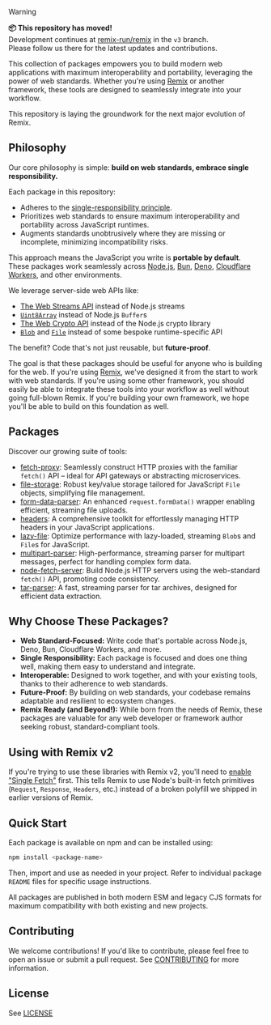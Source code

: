 > [!WARNING]
> **📦 This repository has moved!**  
> Development continues at [remix-run/remix](https://github.com/remix-run/remix/tree/v3) in the `v3` branch.  
> Please follow us there for the latest updates and contributions.

This collection of packages empowers you to build modern web applications with maximum interoperability and portability, leveraging the power of web standards. Whether you're using [Remix](https://remix.run) or another framework, these tools are designed to seamlessly integrate into your workflow.

This repository is laying the groundwork for the next major evolution of Remix.

## Philosophy

Our core philosophy is simple: **build on web standards, embrace single responsibility.**

Each package in this repository:

- Adheres to the [single-responsibility principle](https://en.wikipedia.org/wiki/Single-responsibility_principle).
- Prioritizes web standards to ensure maximum interoperability and portability across JavaScript runtimes.
- Augments standards unobtrusively where they are missing or incomplete, minimizing incompatibility risks.

This approach means the JavaScript you write is **portable by default**. These packages work seamlessly across [Node.js](https://nodejs.org/), [Bun](https://bun.sh/), [Deno](https://deno.com/), [Cloudflare Workers](https://workers.cloudflare.com/), and other environments.

We leverage server-side web APIs like:

- [The Web Streams API](https://developer.mozilla.org/en-US/docs/Web/API/Streams_API) instead of Node.js streams
- [`Uint8Array`](https://developer.mozilla.org/en-US/docs/Web/JavaScript/Reference/Global_Objects/Uint8Array) instead of Node.js `Buffer`s
- [The Web Crypto API](https://developer.mozilla.org/en-US/docs/Web/API/Web_Crypto_API) instead of the Node.js crypto library
- [`Blob`](https://developer.mozilla.org/en-US/docs/Web/API/Blob) and [`File`](https://developer.mozilla.org/en-US/docs/Web/API/File) instead of some bespoke runtime-specific API

The benefit? Code that's not just reusable, but **future-proof**.

The goal is that these packages should be useful for anyone who is building for the web. If you're using [Remix](https://remix.run), we've designed it from the start to work with web standards. If you're using some other framework, you should easily be able to integrate these tools into your workflow as well without going full-blown Remix. If you're building your own framework, we hope you'll be able to build on this foundation as well.

## Packages

Discover our growing suite of tools:

- [fetch-proxy](packages/fetch-proxy): Seamlessly construct HTTP proxies with the familiar `fetch()` API – ideal for API gateways or abstracting microservices.
- [file-storage](packages/file-storage): Robust key/value storage tailored for JavaScript `File` objects, simplifying file management.
- [form-data-parser](packages/form-data-parser): An enhanced `request.formData()` wrapper enabling efficient, streaming file uploads.
- [headers](packages/headers): A comprehensive toolkit for effortlessly managing HTTP headers in your JavaScript applications.
- [lazy-file](packages/lazy-file): Optimize performance with lazy-loaded, streaming `Blob`s and `File`s for JavaScript.
- [multipart-parser](packages/multipart-parser): High-performance, streaming parser for multipart messages, perfect for handling complex form data.
- [node-fetch-server](packages/node-fetch-server): Build Node.js HTTP servers using the web-standard `fetch()` API, promoting code consistency.
- [tar-parser](packages/tar-parser): A fast, streaming parser for tar archives, designed for efficient data extraction.

## Why Choose These Packages?

- **Web Standard-Focused:** Write code that's portable across Node.js, Deno, Bun, Cloudflare Workers, and more.
- **Single Responsibility:** Each package is focused and does one thing well, making them easy to understand and integrate.
- **Interoperable:** Designed to work together, and with your existing tools, thanks to their adherence to web standards.
- **Future-Proof:** By building on web standards, your codebase remains adaptable and resilient to ecosystem changes.
- **Remix Ready (and Beyond!):** While born from the needs of Remix, these packages are valuable for any web developer or framework author seeking robust, standard-compliant tools.

## Using with Remix v2

If you're trying to use these libraries with Remix v2, you'll need to [enable "Single Fetch"](https://remix.run/docs/en/main/guides/single-fetch#enabling-single-fetch) first. This tells Remix to use Node's built-in fetch primitives (`Request`, `Response`, `Headers`, etc.) instead of a broken polyfill we shipped in earlier versions of Remix.

## Quick Start

Each package is available on npm and can be installed using:

```bash
npm install <package-name>
```

Then, import and use as needed in your project. Refer to individual package `README` files for specific usage instructions.

All packages are published in both modern ESM and legacy CJS formats for maximum compatibility with both existing and new projects.

## Contributing

We welcome contributions! If you'd like to contribute, please feel free to open an issue or submit a pull request. See [CONTRIBUTING](https://github.com/mjackson/remix-the-web/blob/main/CONTRIBUTING.md) for more information.

## License

See [LICENSE](https://github.com/mjackson/remix-the-web/blob/main/LICENSE)
